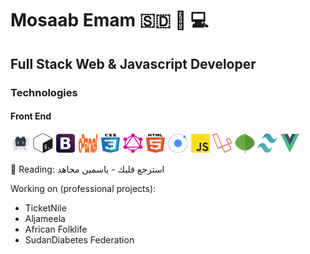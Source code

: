# Mosaab Emam 🇸🇩 🌹 💻

## Full Stack Web & Javascript Developer

### Technologies

#### Front End

<img width="32px" height="32px" src="./technologies/apache-cordova-icon.svg" />
<img width="32px" height="32px" src="./technologies/bash-shell-icon.svg" />
<img width="32px" height="32px" src="./technologies/bootstrap.svg" />
<img width="32px" height="32px" src="./technologies/cpanel.svg" />
<img width="32px" height="32px" src="./technologies/css3.svg" />
<img width="32px" height="32px" src="./technologies/graphql-icon.svg" />
<img width="32px" height="32px" src="./technologies/html5.svg" />
<img width="32px" height="32px" src="./technologies/ionic.svg" />
<img width="32px" height="32px" src="./technologies/javascript.svg" />
<img width="32px" height="32px" src="./technologies/laravel-icon.svg" />
<img width="32px" height="32px" src="./technologies/mongodb.svg" />
<img width="32px" height="32px" src="./technologies/tailwind-css-icon.svg" />
<img width="32px" height="32px" src="./technologies/vuejs.svg" />

📖 Reading: استرجع قلبك - ياسمين مجاهد

Working on (professional projects):
- TicketNile
- Aljameela
- African Folklife
- SudanDiabetes Federation
<!--
**Mosaab-Emam/mosaab-emam** is a ✨ _special_ ✨ repository because its `README.md` (this file) appears on your GitHub profile.

Here are some ideas to get you started:

- 🔭 I’m currently working on ...
- 🌱 I’m currently learning ...
- 👯 I’m looking to collaborate on ...
- 🤔 I’m looking for help with ...
- 💬 Ask me about ...
- 📫 How to reach me: ...
- 😄 Pronouns: ...
- ⚡ Fun fact: ...
-->
